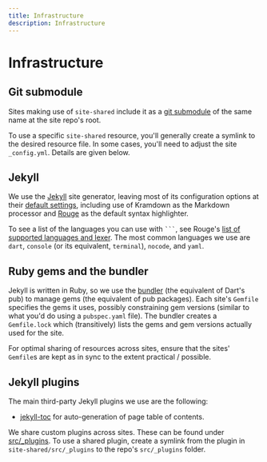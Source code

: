 ```yaml
---
title: Infrastructure
description: Infrastructure
---
```


# Infrastructure

## Git submodule

Sites making use of `site-shared` include it as a [git submodule][] of the same
name at the site repo's root.

To use a specific `site-shared` resource, you'll generally create a symlink to
the desired resource file. In some cases, you'll need to adjust the site
`_config.yml`. Details are given below.

## Jekyll

We use the [Jekyll][] site generator, leaving most of its configuration options
at their [default settings][Default configuration], 
including use of Kramdown as the Markdown processor 
and [Rouge][] as the default syntax highlighter.

To see a list of the languages you can use with <code>```</code>, see
Rouge's [list of supported languages and lexer][languages].
The most common languages we use are `dart`, <code>console</code> (or its equivalent,
<code>terminal</code>), <code>nocode</code>, and <code>yaml</code>.

## Ruby gems and the bundler

Jekyll is written in Ruby, so we use the [bundler][] (the equivalent of Dart's
pub) to manage gems (the equivalent of pub packages). Each site's `Gemfile`
specifies the gems it uses, possibly constraining gem versions (similar to what
you'd do using a `pubspec.yaml` file). The bundler creates a `Gemfile.lock`
which (transitively) lists the gems and gem versions actually used for the site.

For optimal sharing of resources across sites, ensure that the sites' `Gemfile`s
are kept as in sync to the extent practical / possible.

## Jekyll plugins

The main third-party Jekyll plugins we use are the following:

- [jekyll-toc][] for auto-generation of page table of contents.

We share custom plugins across sites. These can be found under [src/_plugins][].
To use a shared plugin, create a symlink from the plugin in
`site-shared/src/_plugins` to the repo's `src/_plugins` folder.

[bundler]: https://bundler.io
[Default configuration]: https://jekyllrb.com/docs/configuration/default/
[git submodule]: https://git-scm.com/book/en/v2/Git-Tools-Submodules
[Jekyll]: https://jekyllrb.com
[jekyll-toc]: https://github.com/toshimaru/jekyll-toc
[languages]: https://github.com/rouge-ruby/rouge/wiki/List-of-supported-languages-and-lexers
[Rouge]: https://github.com/rouge-ruby/rouge
[src/_assets]: https://github.com/dart-lang/site-shared/tree/main/src/_assets
[src/_plugins]: https://github.com/dart-lang/site-shared/tree/main/src/_plugins

